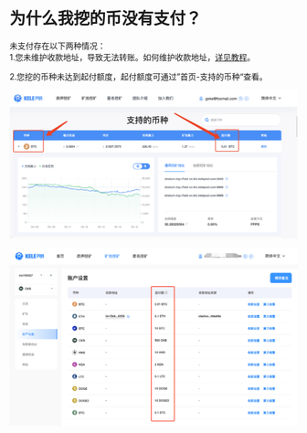 # 为什么我挖的币没有支付？

未支付存在以下两种情况：\
1.您未维护收款地址，导致无法转账。如何维护收款地址，[详见教程](../how-to-mining/collection.md)。

2.您挖的币种未达到起付额度，起付额度可通过”首页-支持的币种“查看。

![](<../../.gitbook/assets/image(94).png>)

![](<../../.gitbook/assets/image(38).png>)
